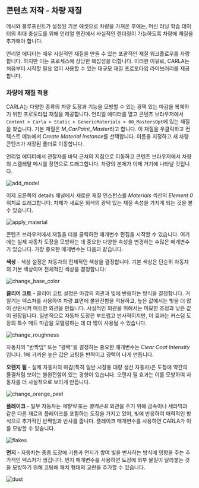 ## 콘텐츠 저작 - 차량 재질

메시와 블루프린트가 설정된 기본 에셋으로 차량을 가져온 후에는, 머신 러닝 학습 데이터의 최대 충실도를 위해 언리얼 엔진에서 사실적인 렌더링이 가능하도록 차량에 재질을 추가해야 합니다.

언리얼 에디터는 매우 사실적인 재질을 만들 수 있는 포괄적인 재질 워크플로우를 자랑합니다. 하지만 이는 프로세스에 상당한 복잡성을 더합니다. 이러한 이유로, CARLA는 처음부터 시작할 필요 없이 사용할 수 있는 대규모 재질 프로토타입 라이브러리를 제공합니다.

### 차량에 재질 적용

CARLA는 다양한 종류의 차량 도장과 기능을 모방할 수 있는 광택 있는 마감을 복제하기 위한 프로토타입 재질을 제공합니다. 언리얼 에디터를 열고 콘텐츠 브라우저에서 `Content > Carla > Static > GenericMaterials > 00_MastersOpt`에 있는 재질을 찾습니다. 기본 재질은 *M_CarPaint_Master*라고 합니다. 이 재질을 우클릭하고 컨텍스트 메뉴에서 *Create Material Instance*를 선택합니다. 이름을 지정하고 새 차량 콘텐츠가 저장된 폴더로 이동합니다.

언리얼 에디터에서 관찰자를 바닥 근처의 지점으로 이동하고 콘텐츠 브라우저에서 차량의 스켈레탈 메시를 장면으로 드래그합니다. 차량의 본체가 이제 거기에 나타날 것입니다.

![add_model](img/tuto_content_authoring_vehicles/add_model.gif)

이제 오른쪽의 details 패널에서 새로운 재질 인스턴스를 *Materials* 섹션의 *Element 0* 위치로 드래그합니다. 차체가 새로운 회색의 광택 있는 재질 속성을 가지게 되는 것을 볼 수 있습니다.

![apply_material](img/tuto_content_authoring_vehicles/apply_material.gif)

콘텐츠 브라우저에서 재질을 더블 클릭하면 매개변수 편집을 시작할 수 있습니다. 여기에는 실제 자동차 도장을 모방하는 데 중요한 다양한 속성을 변경하는 수많은 매개변수가 있습니다. 가장 중요한 매개변수는 다음과 같습니다.

__색상__ - 색상 설정은 자동차의 전체적인 색상을 결정합니다. 기본 색상은 단순히 자동차의 기본 색상이며 전체적인 색상을 결정합니다:

![change_base_color](img/tuto_content_authoring_vehicles/change_base_color.gif)

__클리어 코트__ - 클리어 코트 설정은 마감의 외관과 빛에 반응하는 방식을 결정합니다. 거칠기는 텍스처를 사용하여 차량 표면에 불완전함을 적용하고, 높은 값에서는 빛을 더 많이 산란시켜 매트한 외관을 만듭니다. 사실적인 외관을 위해서는 미묘한 조정과 낮은 값이 권장됩니다. 일반적으로 자동차 도장은 부드럽고 반사적이지만, 이 효과는 커스텀 도장의 특수 매트 마감을 모델링하는 데 더 많이 사용될 수 있습니다.

![change_roughness](img/tuto_content_authoring_vehicles/change_roughness.gif)

자동차의 "반짝임" 또는 "광택"을 결정하는 중요한 매개변수는 *Clear Coat Intensity*입니다. 1에 가까운 높은 값은 코팅을 반짝이고 광택이 나게 만듭니다.

__오렌지 필__ - 실제 자동차의 마감(특히 일반 시장용 대량 생산 자동차)은 도장에 약간의 물결처럼 보이는 불완전함이 있는 경향이 있습니다. 오렌지 필 효과는 이를 모방하여 자동차를 더 사실적으로 보이게 만듭니다.

![change_orange_peel](img/tuto_content_authoring_vehicles/change_orange_peel.gif)

__플레이크__ - 일부 자동차는 *메탈릭* 또는 *펄레슨트* 외관을 주기 위해 금속이나 세라믹과 같은 다른 재료의 플레이크를 포함하는 도장을 가지고 있어, 빛에 반응하여 매력적인 방식으로 추가적인 반짝임과 반사를 줍니다. 플레이크 매개변수를 사용하면 CARLA가 이를 모방할 수 있습니다.

![flakes](img/tuto_content_authoring_vehicles/flakes.gif)

__먼지__ - 자동차는 종종 도장에 기름과 먼지가 쌓여 빛을 반사하는 방식에 영향을 주는 추가적인 텍스처가 생깁니다. 먼지 매개변수를 사용하면 도장에 외부 물질이 달라붙는 것을 모방하기 위해 코팅에 패치 형태의 교란을 추가할 수 있습니다.

![dust](img/tuto_content_authoring_vehicles/dust.gif)